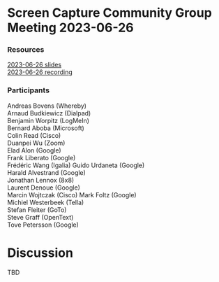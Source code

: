 # Screen Capture Community Group Meeting 2023-06-26

### Resources
[2023-06-26 slides](https://docs.google.com/presentation/d/1OLivIHYOLKjsFnINq2nibBk9RtwCQjkEyIazyiFzhh0/edit?usp=sharing)  
[2023-06-26 recording](https://drive.google.com/file/d/1OW6kcQbX5XQLqJSFaDabtUJTJcRiWZU6/view?usp=sharing)  

### Participants
Andreas Bovens (Whereby)  
Arnaud Budkiewicz (Dialpad)  
Benjamin Worpitz (LogMeIn)  
Bernard Aboba (Microsoft)  
Colin Read (Cisco)  
Duanpei Wu (Zoom)  
Elad Alon (Google)  
Frank Liberato (Google)  
Frédéric Wang (Igalia)
Guido Urdaneta (Google)  
Harald Alvestrand (Google)  
Jonathan Lennox (8x8)  
Laurent Denoue (Google)  
Marcin Wojtczak (Cisco)
Mark Foltz (Google)  
Michiel Westerbeek (Tella)  
Stefan Fleiter (GoTo)  
Steve Graff (OpenText)  
Tove Petersson (Google)  

# Discussion
TBD
